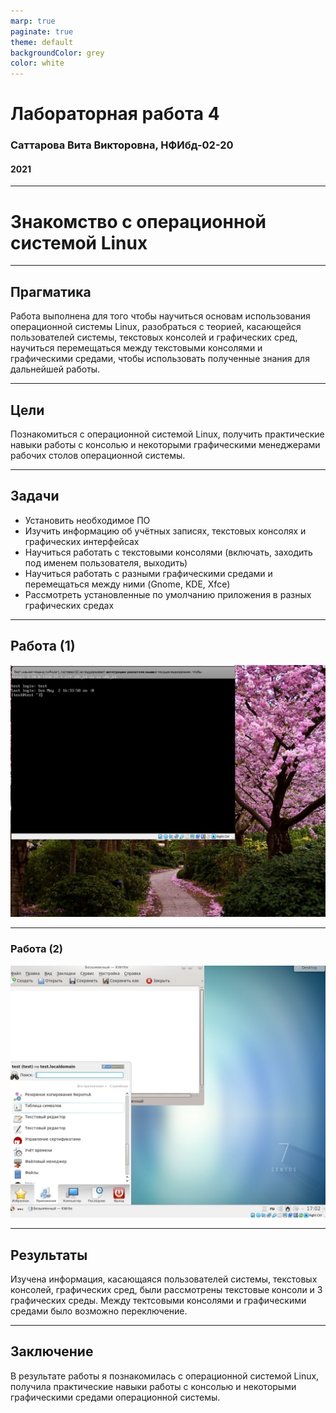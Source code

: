 ```yaml
---
marp: true
paginate: true
theme: default
backgroundColor: grey
color: white
---
```



# Лабораторная работа 4 

### Саттарова Вита Викторовна, НФИбд-02-20

#### 2021

---

# Знакомство с операционной системой Linux

---

## Прагматика

Работа выполнена для того чтобы научиться основам использования операционной системы Linux, разобраться с теорией, касающейся пользователей системы, текстовых консолей и графических сред, научиться перемещаться между текстовыми консолями и графическими средами, чтобы использовать полученные знания для дальнейшей работы.

---

## Цели

Познакомиться с операционной системой Linux, получить практические навыки работы с консолью и некоторыми графическими менеджерами рабочих столов операционной системы.

---

## Задачи

- Установить необходимое ПО
- Изучить информацию об учётных записях, текстовых консолях и графических интерфейсах
- Научиться работать с текстовыми консолями (включать, заходить под именем пользователя, выходить)
- Научиться работать с разными графическими средами и перемещаться между ними (Gnome, KDE, Xfce)
- Рассмотреть установленные по умолчанию приложения в разных графических средах


---

## Работа (1)

![](image/image1.jpg)

---

### Работа (2)

![](image/image2.jpg)

---

## Результаты

Изучена информация, касающаяся пользователей системы, текстовых консолей, графических сред, были рассмотрены текстовые консоли и 3 графических среды. Между тектсовыми консолями и графическими средами было возможно переключение. 

---


## Заключение

В результате работы я познакомилась с операционной системой Linux, получила практические навыки работы с консолью и некоторыми графическими средами операционной системы.

